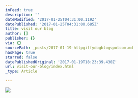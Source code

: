 ```yaml
---
inFeed: true
description: ''
dateModified: '2017-01-25T04:31:00.119Z'
datePublished: '2017-01-25T04:31:00.685Z'
title: visit our blog
author: []
publisher: {}
via: {}
sourcePath: _posts/2017-01-19-httpgiffydogblogspotcom.md
hasPage: true
starred: false
datePublishedOriginal: '2017-01-19T18:23:39.430Z'
url: visit-our-blog/index.html
_type: Article

---
```

![](https://the-grid-user-content.s3-us-west-2.amazonaws.com/382799ab-2ead-437e-8c04-5a724459ca30.jpg)